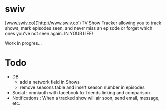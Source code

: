 swiv
====
[www.swiv.co]('http://www.swiv.co')
TV Show Tracker allowing you to track shows, mark episodes seen, and never miss an episode or forget which ones you've not seen again. IN YOUR LIFE!

Work in progres...

# Todo
* DB
  + add a network field in Shows
  + remove seasons table and insert season number in episodes
* Social : omniauth with facebook for friends linking and comparison
* Notifications : When a tracked show will air soon, send email, message, etc.